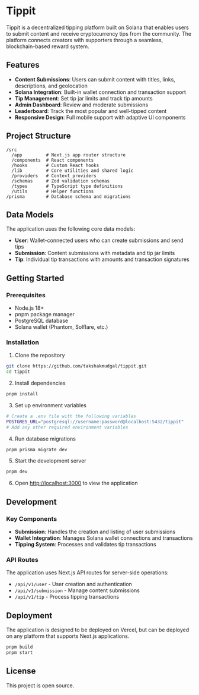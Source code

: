 # Tippit

Tippit is a decentralized tipping platform built on Solana that enables users to submit content and receive cryptocurrency tips from the community. The platform connects creators with supporters through a seamless, blockchain-based reward system.

## Features

- **Content Submissions**: Users can submit content with titles, links, descriptions, and geolocation
- **Solana Integration**: Built-in wallet connection and transaction support
- **Tip Management**: Set tip jar limits and track tip amounts
- **Admin Dashboard**: Review and moderate submissions
- **Leaderboard**: Track the most popular and well-tipped content
- **Responsive Design**: Full mobile support with adaptive UI components

## Project Structure

```
/src
  /app         # Next.js app router structure
  /components  # React components
  /hooks       # Custom React hooks
  /lib         # Core utilities and shared logic
  /providers   # Context providers
  /schemas     # Zod validation schemas
  /types       # TypeScript type definitions
  /utils       # Helper functions
/prisma        # Database schema and migrations
```

## Data Models

The application uses the following core data models:

- **User**: Wallet-connected users who can create submissions and send tips
- **Submission**: Content submissions with metadata and tip jar limits
- **Tip**: Individual tip transactions with amounts and transaction signatures

## Getting Started

### Prerequisites

- Node.js 18+
- pnpm package manager
- PostgreSQL database
- Solana wallet (Phantom, Solflare, etc.)

### Installation

1. Clone the repository

```bash
git clone https://github.com/takshakmudgal/tippit.git
cd tippit
```

2. Install dependencies

```bash
pnpm install
```

3. Set up environment variables

```bash
# Create a .env file with the following variables
POSTGRES_URL="postgresql://username:password@localhost:5432/tippit"
# Add any other required environment variables
```

4. Run database migrations

```bash
pnpm prisma migrate dev
```

5. Start the development server

```bash
pnpm dev
```

6. Open [http://localhost:3000](http://localhost:3000) to view the application

## Development

### Key Components

- **Submission**: Handles the creation and listing of user submissions
- **Wallet Integration**: Manages Solana wallet connections and transactions
- **Tipping System**: Processes and validates tip transactions

### API Routes

The application uses Next.js API routes for server-side operations:

- `/api/v1/user` - User creation and authentication
- `/api/v1/submission` - Manage content submissions
- `/api/v1/tip` - Process tipping transactions

## Deployment

The application is designed to be deployed on Vercel, but can be deployed on any platform that supports Next.js applications.

```bash
pnpm build
pnpm start
```

## License

This project is open source.
